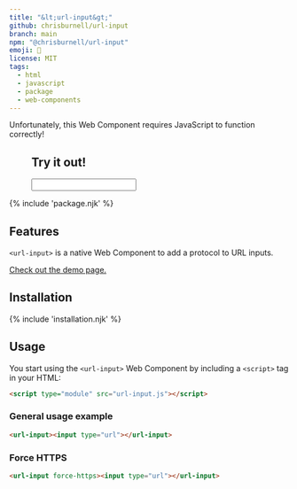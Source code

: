 ```yaml
---
title: "&lt;url-input&gt;"
github: chrisburnell/url-input
branch: main
npm: "@chrisburnell/url-input"
emoji: 🔗
license: MIT
tags:
  - html
  - javascript
  - package
  - web-components
---
```


<noscript><p class=" [ box  box--error ] ">Unfortunately, this Web Component requires JavaScript to function correctly!</p></noscript>

<figure class=" [ box ] [ gamma ] [ requires-js ] ">
    <h2>Try it out!</h2>
    <url-input><input type="url" style="font-size: 1em;"></url-input>
</figure>

{% include 'package.njk' %}

## Features

<code>&lt;url-input&gt;</code> is a native Web Component to add a protocol to URL inputs.

[Check out the demo page.](https://chrisburnell.github.io/url-input/demo.html)

## Installation

{% include 'installation.njk' %}

## Usage

You start using the <code>&lt;url-input&gt;</code> Web Component by including a <code>&lt;script&gt;</code> tag in your HTML:

```html
<script type="module" src="url-input.js"></script>
```

### General usage example

```html
<url-input><input type="url"></url-input>
```

### Force HTTPS

```html
<url-input force-https><input type="url"></url-input>
```

<script type="module" src="/js/components/url-input.js"></script>
